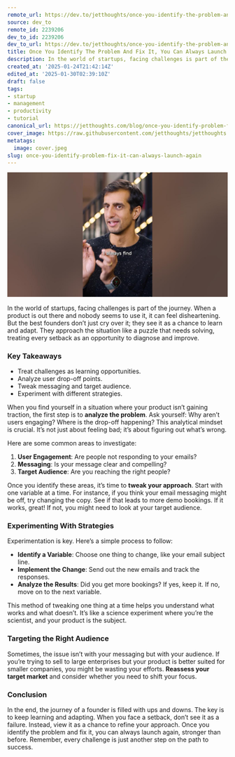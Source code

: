 ```yaml
---
remote_url: https://dev.to/jetthoughts/once-you-identify-the-problem-and-fix-it-you-can-always-launch-again-55cm
source: dev_to
remote_id: 2239206
dev_to_id: 2239206
dev_to_url: https://dev.to/jetthoughts/once-you-identify-the-problem-and-fix-it-you-can-always-launch-again-55cm
title: Once You Identify The Problem And Fix It, You Can Always Launch Again
description: In the world of startups, facing challenges is part of the journey. When a product is out there and...
created_at: '2025-01-24T21:42:14Z'
edited_at: '2025-01-30T02:39:10Z'
draft: false
tags:
- startup
- management
- productivity
- tutorial
canonical_url: https://jetthoughts.com/blog/once-you-identify-problem-fix-it-can-always-launch-again/
cover_image: https://raw.githubusercontent.com/jetthoughts/jetthoughts.github.io/master/content/blog/once-you-identify-problem-fix-it-can-always-launch-again/cover.jpeg
metatags:
  image: cover.jpeg
slug: once-you-identify-problem-fix-it-can-always-launch-again
---
```

[![Once You Identify The Problem And Fix It, You Can Always Launch Again](file_0.jpg)](https://www.youtube.com/watch?v=PHgqbdcWTuk)

In the world of startups, facing challenges is part of the journey. When a product is out there and nobody seems to use it, it can feel disheartening. But the best founders don’t just cry over it; they see it as a chance to learn and adapt. They approach the situation like a puzzle that needs solving, treating every setback as an opportunity to diagnose and improve.

### Key Takeaways

*   Treat challenges as learning opportunities.
*   Analyze user drop-off points.
*   Tweak messaging and target audience.
*   Experiment with different strategies.

When you find yourself in a situation where your product isn’t gaining traction, the first step is to **analyze the problem**. Ask yourself: Why aren’t users engaging? Where is the drop-off happening? This analytical mindset is crucial. It’s not just about feeling bad; it’s about figuring out what’s wrong.

Here are some common areas to investigate:

1.  **User Engagement**: Are people not responding to your emails?
2.  **Messaging**: Is your message clear and compelling?
3.  **Target Audience**: Are you reaching the right people?

Once you identify these areas, it’s time to **tweak your approach**. Start with one variable at a time. For instance, if you think your email messaging might be off, try changing the copy. See if that leads to more demo bookings. If it works, great! If not, you might need to look at your target audience.

### Experimenting With Strategies

Experimentation is key. Here’s a simple process to follow:

*   **Identify a Variable**: Choose one thing to change, like your email subject line.
*   **Implement the Change**: Send out the new emails and track the responses.
*   **Analyze the Results**: Did you get more bookings? If yes, keep it. If no, move on to the next variable.

This method of tweaking one thing at a time helps you understand what works and what doesn’t. It’s like a science experiment where you’re the scientist, and your product is the subject.

### Targeting the Right Audience

Sometimes, the issue isn’t with your messaging but with your audience. If you’re trying to sell to large enterprises but your product is better suited for smaller companies, you might be wasting your efforts. **Reassess your target market** and consider whether you need to shift your focus.

### Conclusion

In the end, the journey of a founder is filled with ups and downs. The key is to keep learning and adapting. When you face a setback, don’t see it as a failure. Instead, view it as a chance to refine your approach. Once you identify the problem and fix it, you can always launch again, stronger than before. Remember, every challenge is just another step on the path to success.
